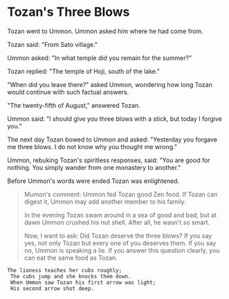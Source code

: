 # Tozan's Three Blows

Tozan went to Ummon. Ummon asked him where he had come from.

Tozan said: "From Sato village."

Ummon asked: "In what temple did you remain for the summer?"

Tozan replied: "The temple of Hoji, south of the lake."

"When did you leave there?" asked Ummon, wondering how long Tozan would continue with such factual answers.

"The twenty-fifth of August," answered Tozan.

Ummon said: "I should give you three blows with a stick, but today I forgive you."

The next day Tozan bowed to Ummon and asked: "Yesterday you forgave me three blows. I do not know why you thought me wrong."

Ummon, rebuking Tozan's spiritless responses, said: "You are good for nothing. You simply wander from one monastery to another."

Before Ummon's words were ended Tozan was enlightened.

> Mumon's comment: Ummon fed Tozan good Zen food. If Tozan can digest it, Ummon may add another member to his family.
>
> In the evening Tozan swam around in a sea of good and bad, but at dawn Ummon crushed his nut shell. After all, he wasn't so smart.
>
> Now, I want to ask: Did Tozan deserve the three blows? If you say yes, not only Tozan but every one of you deserves them. If you say no, Ummon is speaking a lie. If you answer this question clearly, you can eat the same food as Tozan.

```
The lioness teaches her cubs roughly;
 The cubs jump and she knocks them down.
 When Ummon saw Tozan his first arrow was light;
 His second arrow shot deep.
```
